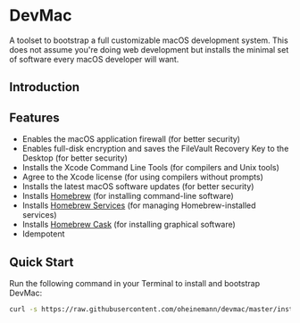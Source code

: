 # DevMac
A toolset to bootstrap a full customizable macOS development system. This does not assume you're doing web development but installs the minimal set of software every macOS developer will want.

## Introduction


## Features
- Enables the macOS application firewall (for better security)
- Enables full-disk encryption and saves the FileVault Recovery Key to the Desktop (for better security)
- Installs the Xcode Command Line Tools (for compilers and Unix tools)
- Agree to the Xcode license (for using compilers without prompts)
- Installs the latest macOS software updates (for better security)
- Installs [Homebrew](http://brew.sh) (for installing command-line software)
- Installs [Homebrew Services](https://github.com/Homebrew/homebrew-services) (for managing Homebrew-installed services)
- Installs [Homebrew Cask](https://github.com/caskroom/homebrew-cask) (for installing graphical software)
- Idempotent

## Quick Start

Run the following command in your Terminal to install and bootstrap DevMac:

```bash
curl -s https://raw.githubusercontent.com/oheinemann/devmac/master/install.sh | bash

```
